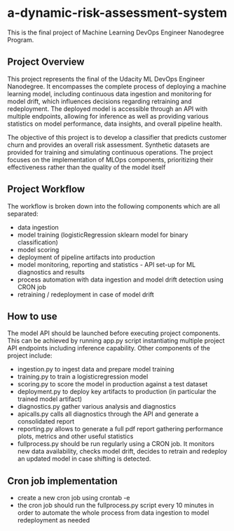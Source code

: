 # a-dynamic-risk-assessment-system
This is the final project of Machine Learning DevOps Engineer Nanodegree Program.

## Project Overview 
This project represents the final of the Udacity ML DevOps Engineer Nanodegree. It encompasses the complete process of deploying a machine learning model, including continuous data ingestion and monitoring for model drift, which influences decisions regarding retraining and redeployment. The deployed model is accessible through an API with multiple endpoints, allowing for inference as well as providing various statistics on model performance, data insights, and overall pipeline health.

The objective of this project is to develop a classifier that predicts customer churn and provides an overall risk assessment. Synthetic datasets are provided for training and simulating continuous operations. The project focuses on the implementation of MLOps components, prioritizing their effectiveness rather than the quality of the model itself

## Project Workflow
The workflow is broken down into the following components which are all separated:

- data ingestion
- model training (logisticRegression sklearn model for binary classification)
- model scoring
- deployment of pipeline artifacts into production
- model monitoring, reporting and statistics - API set-up for ML diagnostics and results
- process automation with data ingestion and model drift detection using CRON job
- retraining / redeployment in case of model drift

## How to use
The model API should be launched before executing project components. This can be achieved by running app.py script instantiating multiple project API endpoints including inference capability. Other components of the project include:

- ingestion.py to ingest data and prepare model training
- training.py to train a logisticregression model
- scoring.py to score the model in production against a test dataset
- deployment.py to deploy key artifacts to production (in particular the trained model artifact)
- diagnostics.py gather various analysis and diagnostics
- apicalls.py calls all diagnostics through the API and generate a consolidated report
- reporting.py allows to generate a full pdf report gathering performance plots, metrics and other useful statistics
- fullprocess.py should be run regularly using a CRON job. It monitors new data availability, checks model drift, decides to retrain and redeploy an updated model in case shifting is detected.

## Cron job implementation
- create a new cron job using crontab -e
- the cron job should run the fullprocess.py script every 10 minutes in order to automate the whole process from data ingestion to model redeployment as needed
